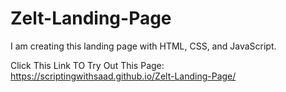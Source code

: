 # Zelt-Landing-Page
I am creating this landing page with HTML, CSS, and JavaScript.

Click This Link TO Try Out This Page:
https://scriptingwithsaad.github.io/Zelt-Landing-Page/

